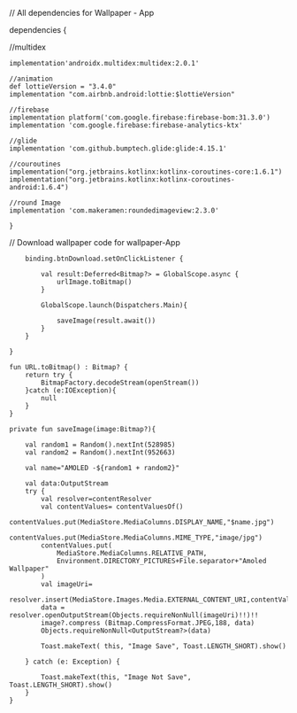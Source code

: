 // All dependencies for Wallpaper - App





   dependencies {

   //multidex
   
    implementation'androidx.multidex:multidex:2.0.1'

    //animation
    def lottieVersion = "3.4.0"
    implementation "com.airbnb.android:lottie:$lottieVersion"

    //firebase
    implementation platform('com.google.firebase:firebase-bom:31.3.0')
    implementation 'com.google.firebase:firebase-analytics-ktx'

    //glide
    implementation 'com.github.bumptech.glide:glide:4.15.1'

    //couroutines
    implementation("org.jetbrains.kotlinx:kotlinx-coroutines-core:1.6.1")
    implementation("org.jetbrains.kotlinx:kotlinx-coroutines-android:1.6.4")

    //round Image
    implementation 'com.makeramen:roundedimageview:2.3.0'
    
    }


// Download wallpaper code for  wallpaper-App

        binding.btnDownload.setOnClickListener {

            val result:Deferred<Bitmap?> = GlobalScope.async {
                urlImage.toBitmap()
            }

            GlobalScope.launch(Dispatchers.Main){

                saveImage(result.await())
            }
        }

    }

    fun URL.toBitmap() : Bitmap? {
        return try {
            BitmapFactory.decodeStream(openStream())
        }catch (e:IOException){
            null
        }
    }

    private fun saveImage(image:Bitmap?){

        val random1 = Random().nextInt(528985)
        val random2 = Random().nextInt(952663)

        val name="AMOLED -${random1 + random2}"

        val data:OutputStream
        try {
            val resolver=contentResolver
            val contentValues= contentValuesOf()
            contentValues.put(MediaStore.MediaColumns.DISPLAY_NAME,"$name.jpg")
            contentValues.put(MediaStore.MediaColumns.MIME_TYPE,"image/jpg")
            contentValues.put(
                MediaStore.MediaColumns.RELATIVE_PATH,
                Environment.DIRECTORY_PICTURES+File.separator+"Amoled Wallpaper"
            )
            val imageUri=
                resolver.insert(MediaStore.Images.Media.EXTERNAL_CONTENT_URI,contentValues)
            data = resolver.openOutputStream(Objects.requireNonNull(imageUri)!!)!!
            image?.compress (Bitmap.CompressFormat.JPEG,188, data)
            Objects.requireNonNull<OutputStream?>(data)

            Toast.makeText( this, "Image Save", Toast.LENGTH_SHORT).show()

        } catch (e: Exception) {

            Toast.makeText(this, "Image Not Save", Toast.LENGTH_SHORT).show()
        }
    } 
